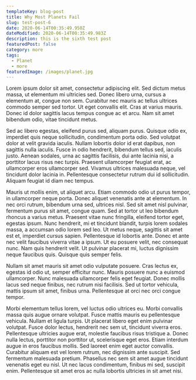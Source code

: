 ```yaml
---
templateKey: blog-post
title: Why Most Planets Fail
slug: test-post-6
date: 2020-06-14T00:35:49.950Z
dateModified: 2020-06-14T00:35:49.983Z
description: this is the sixth test post
featuredPost: false
category: more
tags:
  - Planet
  - more
featuredImage: /images/planet.jpg
---
```

Lorem ipsum dolor sit amet, consectetur adipiscing elit. Sed dictum metus massa, ut elementum mi ultricies sed. Donec libero urna, cursus a elementum at, congue non sem. Curabitur nec mauris ac tellus ultrices commodo semper sed tortor. Ut eget convallis elit. Cras at varius mauris. Donec id dolor sagittis lacus tempus congue ac et arcu. Nam sit amet bibendum odio, vitae tincidunt metus.

Sed ac libero egestas, eleifend purus sed, aliquam purus. Quisque odio ex, imperdiet quis neque sollicitudin, condimentum porta odio. Sed volutpat dolor at velit gravida iaculis. Nullam lobortis dolor id erat dapibus, non sagittis nulla iaculis. Fusce in odio hendrerit, bibendum tellus sed, iaculis justo. Aenean sodales, urna ac sagittis facilisis, dui ante lacinia nisi, a porttitor lacus risus nec turpis. Praesent ullamcorper feugiat erat, ac ullamcorper eros ullamcorper sed. Vivamus ultrices malesuada neque, vel tincidunt dolor lacinia in. Pellentesque consectetur rutrum dui id sollicitudin. Aliquam feugiat id diam nec tempus.

Mauris ut mollis enim, ut aliquet arcu. Etiam commodo odio ut purus tempor, in ullamcorper neque porta. Donec aliquet venenatis ante at elementum. In nec orci rutrum, bibendum urna sed, ultrices nisl. Sed sit amet nisl pulvinar, fermentum purus sit amet, congue quam. Sed at tortor ut leo bibendum rhoncus a varius metus. Praesent vitae nunc fringilla, eleifend tortor eget, egestas ipsum. Nunc hendrerit, mi et tincidunt blandit, turpis lorem sodales massa, a accumsan odio lorem sed leo. Ut metus neque, sagittis sit amet est et, imperdiet cursus sapien. Pellentesque id lobortis ante. Donec et ante nec velit faucibus viverra vitae a ipsum. Ut eu posuere velit, nec consequat nunc. Nam quis hendrerit velit. Ut pulvinar placerat mi, luctus dignissim neque faucibus quis. Quisque quis semper felis.

Nullam sit amet mauris sit amet odio vulputate posuere. Cras lectus ex, egestas id odio ut, semper efficitur nunc. Mauris posuere nunc a euismod ullamcorper. Nunc malesuada ullamcorper felis eget feugiat. Donec mollis lacus sed neque finibus, nec rutrum nisi facilisis. Sed ut tortor vehicula, mattis ipsum sit amet, finibus urna. Pellentesque at orci nec orci congue tempor.

Morbi elementum tellus lorem, vel luctus odio ultrices eu. Morbi convallis massa quis augue ornare volutpat. Fusce mattis mauris eu pellentesque vehicula. Nullam et ligula turpis. Ut placerat libero eget enim pulvinar volutpat. Fusce dolor lectus, hendrerit nec sem ut, tincidunt viverra eros. Pellentesque ultricies augue erat, molestie faucibus risus tristique a. Donec nulla lectus, porttitor non porttitor ut, scelerisque eget eros. Etiam interdum augue in eros faucibus mollis. Sed laoreet enim eget auctor convallis. Curabitur aliquam est vel lorem rutrum, nec dignissim ante suscipit. Sed fermentum malesuada pretium. Phasellus nec sem sit amet augue tincidunt venenatis eget eu nisl. Ut nec lacus condimentum, finibus mi sed, suscipit enim. Pellentesque sit amet eros ac nulla lobortis ultricies in sit amet nisi.